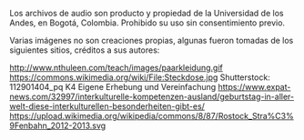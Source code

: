 Los archivos de audio son producto y propiedad de la Universidad de los Andes, en Bogotá, Colombia. Prohibido su uso sin consentimiento previo.

Varias imágenes no son creaciones propias, algunas fueron tomadas de los siguientes sitios, créditos a sus autores:

http://www.nthuleen.com/teach/images/paarkleidung.gif
https://commons.wikimedia.org/wiki/File:Steckdose.jpg
Shutterstock: 112901404_pq K4
Eigene Erhebung und Vereinfachung
https://www.expat-news.com/32997/interkulturelle-kompetenzen-ausland/geburtstag-in-aller-welt-diese-interkulturellen-besonderheiten-gibt-es/
https://upload.wikimedia.org/wikipedia/commons/8/87/Rostock_Stra%C3%9Fenbahn_2012-2013.svg
